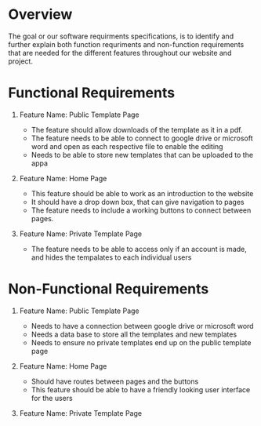# Overview
The goal or our software requirments specifications, is to identify and further explain both function requriments and non-function requirements that are needed for the different features throughout our website and project.   

# Functional Requirements

1. Feature Name: Public Template Page
   * The feature should allow downloads of the template as it in a pdf.
   * The feature needs to be able to connect to google drive or microsoft word and open as each respective file to enable the editing
   * Needs to be able to store new templates that can be uploaded to the appa
  

2. Feature Name: Home Page
   * This feature should be able to work as an introduction to the website
   * It should have a drop down box, that can give navigation to pages
   * The feature needs to include a working buttons to connect between pages. 


3. Feature Name: Private Template Page
   * The feature needs to be able to access only if an account is made, and hides the tempalates to each individual users
 



# Non-Functional Requirements

1. Feature Name: Public Template Page
   * Needs to have a connection between google drive or microsoft word   
   * Needs a data base to store all the templates and new templates
   * Needs to ensure no private templates end up on the public template page    

2. Feature Name: Home Page
   * Should have routes between pages and the buttons 
   * This feature should be able to have a friendly looking user interface for the users


3. Feature Name: Private Template Page


